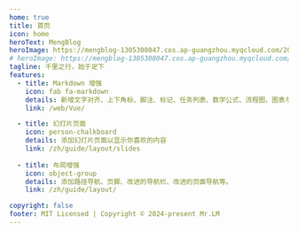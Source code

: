 ```yaml
---
home: true
title: 首页
icon: home
heroText: MengBlog
heroImage: https://mengblog-1305308047.cos.ap-guangzhou.myqcloud.com/202405081418211.png
# heroImage: https://mengblog-1305308047.cos.ap-guangzhou.myqcloud.com/202405081418210.png
tagline: 千里之行，始于足下
features:
  - title: Markdown 增强
    icon: fab fa-markdown
    details: 新增文字对齐、上下角标、脚注、标记、任务列表、数学公式、流程图、图表与幻灯片支持
    link: /web/Vue/

  - title: 幻灯片页面
    icon: person-chalkboard
    details: 添加幻灯片页面以显示你喜欢的内容
    link: /zh/guide/layout/slides
 
  - title: 布局增强
    icon: object-group
    details: 添加路径导航、页脚、改进的导航栏、改进的页面导航等。
    link: /zh/guide/layout/

copyright: false
footer: MIT Licensed | Copyright © 2024-present Mr.LM
---
```


